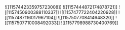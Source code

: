 ![[1157442335975723008]]
![[1157444872174878721]]
![[1157450900388110337]]
![[1157477722404220928]]
![[1157487116017967104]]
![[1157507708414648320]]
![[1157507710008492033]]
![[1157798988730400769]]

